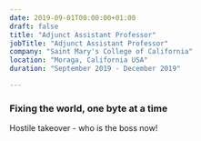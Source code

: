 ```yaml
---
date: 2019-09-01T00:00:00+01:00
draft: false
title: "Adjunct Assistant Professor"
jobTitle: "Adjunct Assistant Professor"
company: "Saint Mary's College of California"
location: "Moraga, California USA"
duration: "September 2019 - December 2019"

---
```

### Fixing the world, one byte at a time

Hostile takeover - who is the boss now!